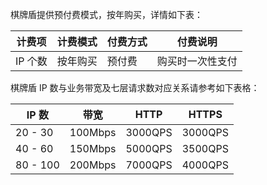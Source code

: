棋牌盾提供预付费模式，按年购买，详情如下表：

| 计费项  | 计费模式 | 付费方式 | 付费说明         |
| ------- | -------- | -------- | ---------------- |
| IP 个数 | 按年购买 | 预付费   | 购买时一次性支付 |

棋牌盾 IP 数与业务带宽及七层请求数对应关系请参考如下表格：

| IP 数   | 带宽    | HTTP     | HTTPS    |
| ------ | ------- | -------- | -------- |
| 20 - 30  | 100Mbps | 3000QPS | 3000QPS |
| 40 - 60  | 150Mbps | 5000QPS | 3500QPS |
| 80 - 100 | 200Mbps | 7000QPS | 4000QPS |
